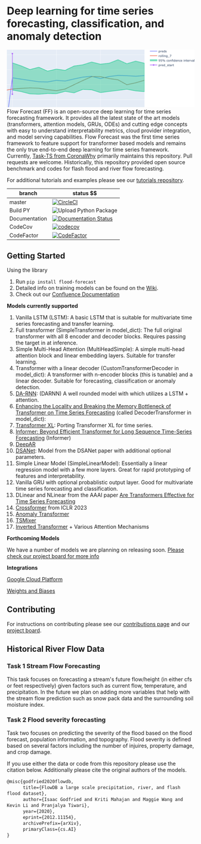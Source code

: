 # Deep learning for time series forecasting, classification, and anomaly detection
![Example image](https://raw.githubusercontent.com/CoronaWhy/task-ts/master/images/Picture1.png)
Flow Forecast (FF) is an open-source deep learning for time series forecasting framework. It provides all the latest state of the art models (transformers, attention models, GRUs, ODEs) and cutting edge concepts with easy to understand interpretability metrics, cloud provider integration, and model serving capabilities. Flow Forecast was the first time series framework to feature support for transformer based models and remains the only true end-to-end deep learning for time series framework. Currently, [Task-TS from CoronaWhy](https://github.com/CoronaWhy/task-ts/wiki) primarily maintains this repository. Pull requests are welcome. Historically, this repository provided open source benchmark and codes for flash flood and river flow forecasting.

For additional tutorials and examples please see our [tutorials repository](https://github.com/AIStream-Peelout/flow_tutorials).

| branch  | status                                                                                                                    $$                                                                                        |
| ---     | ---                                                                                                                                                                                                               |
| master  | [![CircleCI](https://dl.circleci.com/status-badge/img/gh/AIStream-Peelout/flow-forecast/tree/master.svg?style=svg)](https://dl.circleci.com/status-badge/redirect/gh/AIStream-Peelout/flow-forecast/tree/master)                |              |
| Build PY| ![Upload Python Package](https://github.com/AIStream-Peelout/flow-forecast/workflows/Upload%20Python%20Package/badge.svg)|
| Documentation | [![Documentation Status](https://readthedocs.org/projects/flow-forecast/badge/?version=latest)](https://flow-forecast.readthedocs.io/en/latest/)|
| CodeCov| [![codecov](https://codecov.io/gh/AIStream-Peelout/flow-forecast/branch/master/graph/badge.svg)](https://codecov.io/gh/AIStream-Peelout/flow-forecast)|
| CodeFactor| [![CodeFactor](https://www.codefactor.io/repository/github/aistream-peelout/flow-forecast/badge)](https://www.codefactor.io/repository/github/aistream-peelout/flow-forecast)|
## Getting Started

Using the library
1. Run `pip install flood-forecast`
2. Detailed info on training models can be found on the [Wiki](https://flow-forecast.atlassian.net/wiki/spaces/FF/pages/364019713/Training+Models).
3. Check out our [Confluence Documentation](https://flow-forecast.atlassian.net/wiki/spaces/FF/overview)

**Models currently supported**

1. Vanilla LSTM (LSTM): A basic LSTM that is suitable for multivariate time series forecasting and transfer learning.
2. Full transformer (SimpleTransformer in model_dict): The full original transformer with all 8 encoder and decoder blocks. Requires passing the target in at inference.
3. Simple Multi-Head Attention (MultiHeadSimple): A simple multi-head attention block and linear embedding layers. Suitable for transfer learning.
4. Transformer with a linear decoder (CustomTransformerDecoder in model_dict): A transformer with n-encoder blocks (this is tunable) and a linear decoder. Suitable for forecasting, classification or anomaly detection.
5. [DA-RNN](https://arxiv.org/abs/1704.02971): (DARNN) A well rounded model with which utilizes a LSTM + attention.
6. [Enhancing the Locality and Breaking the Memory Bottleneck of Transformer on Time Series Forecasting](https://arxiv.org/abs/1907.00235) (called DecoderTransformer in model_dict):
7. [Transformer XL](https://arxiv.org/abs/1901.02860): Porting Transformer XL for time series.
8. [Informer: Beyond Efficient Transformer for Long Sequence Time-Series Forecasting](https://arxiv.org/abs/2012.07436) (Informer)
9. [DeepAR](https://arxiv.org/abs/1704.04110)
10. [DSANet](https://kyonhuang.top/files/DSANet/Huang-DSANet.pdf): Model from the DSANet paper with additional optional parameters.
11. Simple Linear Model (SimpleLinearModel): Essentially a linear regression model with a few more layers. Great for rapid prototyping of features and interpretability.
12.  Vanilla GRU with optional probablistic output layer. Good for multivariate time series forecasting and classification.
13. DLinear and NLinear from the AAAI paper [Are Transformers Effective for Time Series Forecasting](https://arxiv.org/abs/2205.13504)
14. [Crossformer](https://openreview.net/forum?id=vSVLM2j9eie) from ICLR 2023
15. [Anomaly Transformer](https://arxiv.org/abs/2110.02642)
16. [TSMixer](https://arxiv.org/abs/2303.06053)
17. [Inverted Transformer](https://arxiv.org/abs/2310.06625) + Various Attention Mechanisms

**Forthcoming Models**

We have a number of models we are planning on releasing soon. [Please check our project board for more info](https://github.com/AIStream-Peelout/flow-forecast/projects/5)

**Integrations**

[Google Cloud Platform](https://github.com/AIStream-Peelout/flow-forecast/wiki/Cloud-Provider-Integration)

[Weights and Biases](https://www.wandb.com/)

## Contributing

For instructions on contributing please see our [contributions page](https://flow-forecast.atlassian.net/wiki/spaces/FF/pages/11403276/Contributing) and our [project board](https://github.com/AIStream-Peeloutt/flow-forecast/projects/5).


## Historical River Flow Data

### Task 1 Stream Flow Forecasting
This task focuses on forecasting a stream's future flow/height (in either cfs or feet respectively) given factors such as current flow, temperature, and precipitation. In the future we plan on adding more variables that help with the stream flow prediction such as snow pack data and the surrounding soil moisture index.

### Task 2 Flood severity forecasting
Task two focuses on predicting the severity of the flood based on the flood forecast, population information, and topography. Flood severity is defined based on several factors including the number of injuires, property damage, and crop damage.

If you use either the data or code from this repository please use the citation below. Additionally please cite the original authors of the models.
```
@misc{godfried2020flowdb,
      title={FlowDB a large scale precipitation, river, and flash flood dataset},
      author={Isaac Godfried and Kriti Mahajan and Maggie Wang and Kevin Li and Pranjalya Tiwari},
      year={2020},
      eprint={2012.11154},
      archivePrefix={arXiv},
      primaryClass={cs.AI}
}
```

